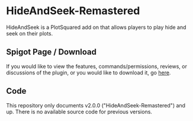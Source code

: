 # HideAndSeek-Remastered
HideAndSeek is a PlotSquared add on that allows players to play hide and seek on their plots.

## Spigot Page / Download
If you would like to view the features, commands/permissions, reviews, or discussions of the plugin, or you would like to download it, go [here](https://www.spigotmc.org/resources/hide-and-seek-plotsquared-add-on.46133/).

## Code
This repository only documents v2.0.0 ("HideAndSeek-Remastered") and up. There is no available source code for previous versions.
